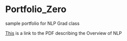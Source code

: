 # Portfolio_Zero
sample portfolio for NLP Grad class

[This](Overview_of_NLP.pdf) is a link to the PDF describing the Overview of NLP
